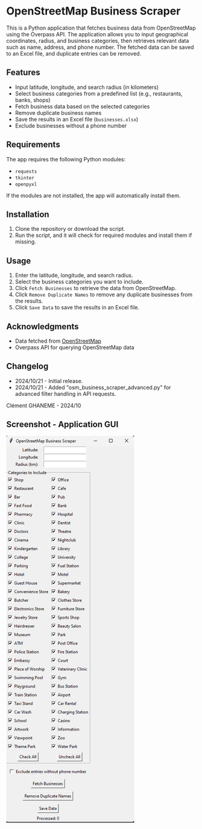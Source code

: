 # OpenStreetMap Business Scraper

This is a Python application that fetches business data from OpenStreetMap using the Overpass API. The application allows you to input geographical coordinates, radius, and business categories, then retrieves relevant data such as name, address, and phone number. The fetched data can be saved to an Excel file, and duplicate entries can be removed.

## Features
- Input latitude, longitude, and search radius (in kilometers)
- Select business categories from a predefined list (e.g., restaurants, banks, shops)
- Fetch business data based on the selected categories
- Remove duplicate business names
- Save the results in an Excel file (`businesses.xlsx`)
- Exclude businesses without a phone number

## Requirements
The app requires the following Python modules:
- `requests`
- `tkinter`
- `openpyxl`

If the modules are not installed, the app will automatically install them.

## Installation
1. Clone the repository or download the script.
2. Run the script, and it will check for required modules and install them if missing.

## Usage
1. Enter the latitude, longitude, and search radius.
2. Select the business categories you want to include.
3. Click `Fetch Businesses` to retrieve the data from OpenStreetMap.
4. Click `Remove Duplicate Names` to remove any duplicate businesses from the results.
5. Click `Save Data` to save the results in an Excel file.

## Acknowledgments
- Data fetched from [OpenStreetMap](https://www.openstreetmap.org/)
- Overpass API for querying OpenStreetMap data

## Changelog

- 2024/10/21 - Initial release.
- 2024/10/21 - Added "osm_business_scraper_advanced.py" for advanced filter handling in API requests.

Clément GHANEME - 2024/10

## Screenshot - Application GUI

![GUI](OSM.png)
